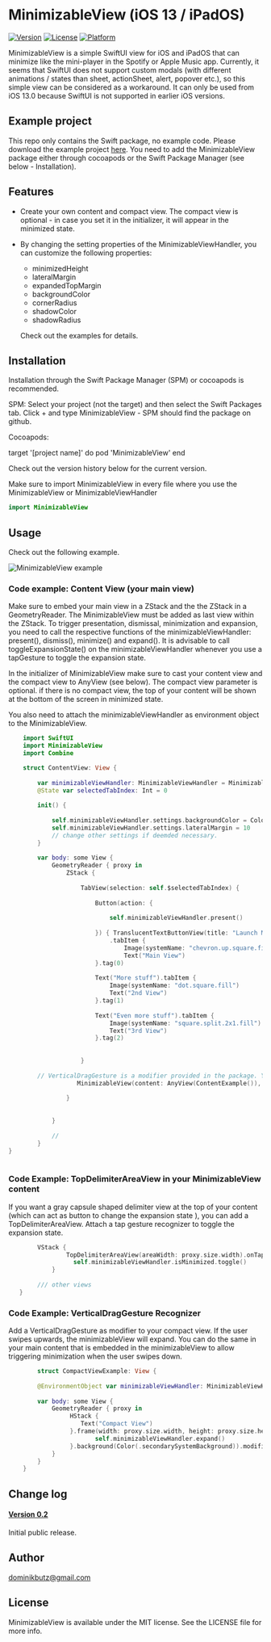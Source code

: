 # MinimizableView (iOS 13 / iPadOS)

[![Version](https://img.shields.io/cocoapods/v/MinimizableView.svg?style=flat)](https://cocoapods.org/pods/MinimizableView)
[![License](https://img.shields.io/cocoapods/l/MinimizableView.svg?style=flat)](https://cocoapods.org/pods/MinimizableView)
[![Platform](https://img.shields.io/cocoapods/p/MinimizableView.svg?style=flat)](https://cocoapods.org/pods/MinimizableView)


 MinimizableView is a simple SwiftUI view for iOS and iPadOS that can minimize like the mini-player in the Spotify or Apple Music app. Currently, it seems that SwiftUI does not support custom modals (with different animations / states than sheet, actionSheet, alert, popover etc.), so this simple view can be considered as a workaround.
It can only be used from iOS 13.0 because SwiftUI is not supported in earlier iOS versions.

## Example project

This repo only contains the Swift package, no example code. Please download the example project [here](https://github.com/DominikButz/MinimizableViewExample.git).
You need to add the MinimizableView package either through cocoapods or the Swift Package Manager (see below - Installation). 

## Features

* Create your own content and compact view. The compact view is optional - in case you set it in the initializer, it will appear in the minimized state. 
* By changing the setting properties of the MinimizableViewHandler, you can customize the following properties:
	- minimizedHeight
	- lateralMargin
	- expandedTopMargin
	- backgroundColor
	- cornerRadius
	- shadowColor
	- shadowRadius
	
	Check out the examples for details. 


## Installation


Installation through the Swift Package Manager (SPM) or cocoapods is recommended. 

SPM:
Select your project (not the target) and then select the Swift Packages tab. Click + and type MinimizableView - SPM should find the package on github. 

Cocoapods:

target '[project name]' do
 	pod 'MinimizableView'
end


Check out the version history below for the current version.


Make sure to import MinimizableView in every file where you use the MinimizableView or MinimizableViewHandler

```Swift
import MinimizableView
```

## Usage

Check out the following example. 


![MinimizableView example](gitResources/example01.gif) 


### Code example: Content View (your main view)

Make sure to embed your main view in a ZStack and the the ZStack in a GeometryReader. The MinimizableView must be added as last view within the ZStack. 
To trigger presentation, dismissal, minimization and expansion, you need to call the respective functions of the minimizableViewHandler: present(), dismiss(), minimize() and expand(). It is advisable to call toggleExpansionState() on the minimizableViewHandler whenever you use a tapGesture to toggle the expansion state. 

In the initializer of MinimizableView make sure to cast your content view and the compact view to AnyView (see below). The compact view parameter is optional. if there is no compact view, the top of your content will be shown at the bottom of the screen in minimized state. 

You also need to attach the minimizableViewHandler as environment object to the MinimizableView. 

```Swift
	import SwiftUI
	import MinimizableView
	import Combine

	struct ContentView: View {
		
	    var minimizableViewHandler: MinimizableViewHandler = MinimizableViewHandler()
	    @State var selectedTabIndex: Int = 0
	    
	    init() {
	        
	        self.minimizableViewHandler.settings.backgroundColor = Color(.secondarySystemBackground)
	        self.minimizableViewHandler.settings.lateralMargin = 10
	        // change other settings if deemded necessary.
	    }
	    
	    var body: some View {
	        GeometryReader { proxy in
	            ZStack {
	                
	                TabView(selection: self.$selectedTabIndex) {
	                    
	                    Button(action: {
	                        
	                        self.minimizableViewHandler.present()
	                        
	                    }) { TranslucentTextButtonView(title: "Launch Minimizable View", foregroundColor: .green, backgroundColor: .green)}
	                        .tabItem {
	                            Image(systemName: "chevron.up.square.fill")
	                            Text("Main View")
	                    }.tag(0)
	                    
	                    Text("More stuff").tabItem {
	                        Image(systemName: "dot.square.fill")
	                        Text("2nd View")
	                    }.tag(1)
	                    
	                    Text("Even more stuff").tabItem {
	                        Image(systemName: "square.split.2x1.fill")
	                        Text("3rd View")
	                    }.tag(2)
	                    
	                    
	                }
	               
		// VerticalDragGesture is a modifier provided in the package. You can use this one or create your own.
	               MinimizableView(content: AnyView(ContentExample()), 									compactView: AnyView(CompactViewExample().modifier(VerticalDragGesture(translationHeightTriggerValue: 40))), bottomMargin: 50.0, geometry: proxy).environmentObject(self.minimizableViewHandler)
	        
	            }
	                      
	                
	        }
	    
	        //
	    }
}
   

```


### Code Example: TopDelimiterAreaView in your MinimizableView content

If you want a gray capsule shaped delimiter view at the top of your content (which can act as button to change the expansion state ), you can add a TopDelimiterAreaView. Attach a tap gesture recognizer to toggle the expansion state. 

```Swift
		VStack {
    			TopDelimiterAreaView(areaWidth: proxy.size.width).onTapGesture {
                  self.minimizableViewHandler.isMinimized.toggle()
            }
                    
        /// other views             
   }
```
### Code Example: VerticalDragGesture Recognizer

Add a VerticalDragGesture as modifier to your compact view. If the user swipes upwards, the minimizableView will expand. You can do the same in your main content that is embedded in the minimizableView to allow triggering minimization when the user swipes down.

```Swift
		struct CompactViewExample: View {
	    
	    @EnvironmentObject var minimizableViewHandler: MinimizableViewHandler
	    
	    var body: some View {
	        GeometryReader { proxy in
	             HStack {
	                Text("Compact View")
	             }.frame(width: proxy.size.width, height: proxy.size.height).onTapGesture {
	                    self.minimizableViewHandler.expand()
	             }.background(Color(.secondarySystemBackground)).modifier(VerticalDragGesture(translationHeightTriggerValue: 40))
	        }
	    }
	}
```

## Change log
#### [Version 0.2](https://github.com/DominikButz/MinimizableView/releases/tag/0.2)
Initial public release. 


## Author

dominikbutz@gmail.com

## License

MinimizableView is available under the MIT license. See the LICENSE file for more info.


